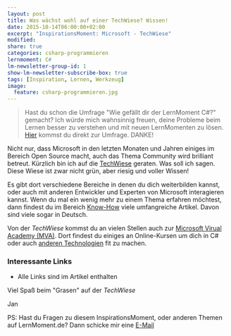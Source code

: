 ```yaml
---
layout: post
title: Was wächst wohl auf einer TechWiese? Wissen!
date: 2015-10-14T06:00:00+02:00
excerpt: "InspirationsMoment: Microsoft - TechWiese"
modified:
share: true
categories: csharp-programmieren
lernmoment: C#
lm-newsletter-group-id: 1
show-lm-newsletter-subscribe-box: true
tags: [Inspiration, Lernen, Werkzeug]
image:
  feature: csharp-programmieren.jpg
---
```


> Hast du schon die Umfrage "Wie gefällt dir der LernMoment C#?" gemacht? Ich würde mich wahnsinnig freuen, deine Probleme beim Lernen besser zu verstehen und mit neuen LernMomenten zu lösen. [Hier](https://docs.google.com/forms/d/1TgZ0nMdTO3yJ4tmwfZcUFLW45LK63B1iryzjTGbtHdI/viewform?usp=send_form) kommst du direkt zur Umfrage. DANKE!

Nicht nur, dass Microsoft in den letzten Monaten und Jahren einiges im Bereich Open Source macht, auch das Thema Community wird brilliant betreut. Kürzlich bin ich auf die [TechWiese](http://www.techwiese.de) geraten. Was soll ich sagen. Diese Wiese ist zwar nicht grün, aber riesig und voller Wissen!

Es gibt dort verschiedene Bereiche in denen du dich weiterbilden kannst, oder auch mit anderen Entwickler und Experten von Microsoft interagieren kannst. Wenn du mal ein wenig mehr zu einem Thema erfahren möchtest, dann findest du im Bereich [Know-How](https://www.microsoft.com/germany/techwiese/know-how/default.aspx) viele umfangreiche Artikel. Davon sind viele sogar in Deutsch.

Von der *TechWiese* kommst du an vielen Stellen auch zur [Microsoft Virual Academy (MVA)](http://www.microsoftvirtualacademy.com/training-topics/c_topic_page_ger). Dort findest du einiges an Online-Kursen um dich in C# oder auch [anderen Technologien](http://www.microsoftvirtualacademy.com) fit zu machen.

### Interessante Links 

-	Alle Links sind im Artikel enthalten

Viel Spaß beim "Grasen" auf der *TechWiese*

Jan


PS: Hast du Fragen zu diesem InspirationsMoment, oder anderen Themen auf LernMoment.de? Dann schicke mir eine [E-Mail](mailto:jan@lernmoment.de)
